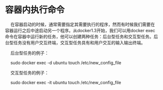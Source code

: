 <h1>容器内执行命令</h1>
<p>&emsp; 在容器启动的时候，通常需要指定其需要执行的程序，然而有时候我们需要在容器运行之后中途启动另一个程序。从docker1.3开始，我们可以用docker exec命令在容器中运行新的任务，他可以创建两种任务：后台型任务和交互型任务。后台型任务没有用户交互终端，交互型任务具有和用户交互的输入输出终端。</p>

<p>&emsp; 后台型任务的例子：
<p>&emsp; sudo docker exec -d ubuntu touch /etc/new_config_file</p>



<p>&emsp; 交互型任务的例子：
<p>&emsp; sudo docker exec -it ubuntu touch /etc/new_config_file</p>


